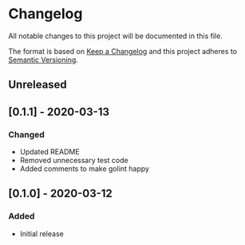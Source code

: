 # Changelog
All notable changes to this project will be documented in this file.

The format is based on [Keep a Changelog](http://keepachangelog.com/en/1.0.0/)
and this project adheres to [Semantic
Versioning](http://semver.org/spec/v2.0.0.html).

## Unreleased

## [0.1.1] - 2020-03-13

### Changed
- Updated README
- Removed unnecessary test code
- Added comments to make golint happy

## [0.1.0] - 2020-03-12

### Added
- Initial release
